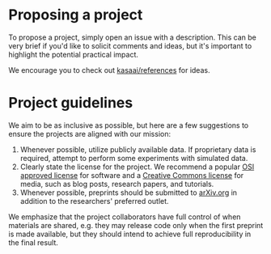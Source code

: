 # Proposing a project

To propose a project, simply open an issue with a description. This can be very brief if you'd like to solicit comments and ideas, but it's important to highlight the potential practical impact. 

We encourage you to check out [kasaai/references](https://github.com/kasaai/references) for ideas.

# Project guidelines

We aim to be as inclusive as possible, but here are a few suggestions to ensure the projects are aligned with our mission:

1. Whenever possible, utilize publicly available data. If proprietary data is required, attempt to perform some experiments with simulated data.
2. Clearly state the license for the project. We recommend a popular [OSI approved license](https://opensource.org/licenses) for software and a [Creative Commons license](https://creativecommons.org/licenses/) for media, such as blog posts, research papers, and tutorials.
3. Whenever possible, preprints should be submitted to [arXiv.org](https://arxiv.org/) in addition to the researchers' preferred outlet.

We emphasize that the project collaborators have full control of when materials are shared, e.g. they may release code only when the first preprint is made available, but they should intend to achieve full reproducibility in the final result.
